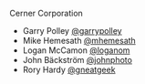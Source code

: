 Cerner Corporation

* Garry Polley [@garrypolley][garry-polley]
* Mike Hemesath [@mhemesath][mike-hemesath]
* Logan McCamon [@loganom][logan-mccamon]
* John Bäckström [@johnphoto][johnphoto]
* Rory Hardy [@gneatgeek][rory-hardy]

[garry-polley]: https://github.com/garrypolley
[mike-hemesath]: https://github.com/mhemesath
[logan-mccamon]: https://github.com/loganom
[johnphoto]: https://github.com/JohnPhoto
[rory-hardy]: https://github.com/gneatgeek

